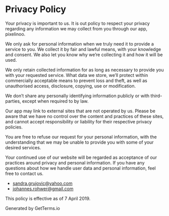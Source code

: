 
# Privacy Policy

Your privacy is important to us. It is out policy to respect your privacy regarding any information we may 
collect from you through our app, pixelinoo.

We only ask for personal information when we truly need it to provide a service to you. We collect it by
fair and lawful means, with your knowledge and consent. We also let you know why we’re collecting it
and how it will be used.

We only retain collected information for as long as necessary to provide you with your requested service.
What data we store, we’ll protect within commercially acceptable means to prevent loss and theft, as well
as unauthorised access, disclosure, copying, use or modification.

We don’t share any personally identifying information publicly or with third-parties, except when required to by law.

Our app may link to external sites that are not operated by us. Please be aware that we have no control
over the content and practices of these sites, and cannot accept responsibility or liability for their
respective privacy policies.

You are free to refuse our request for your personal information, with the understanding that we may
be unable to provide you with some of your desired services.

Your continued use of our website will be regarded as acceptance of our practices around privacy
and personal information. If you have any questions about how we handle user data and personal
information, feel free to contact us.

- sandra.grujovic@yahoo.com
- johannes.rohwer@gmail.com

This policy is effective as of 7 April 2019.

Generated by GetTerms.io									
